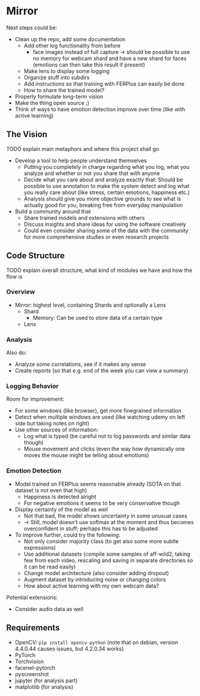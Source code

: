 # Mirror

Next steps could be:

- Clean up the repo, add some documentation
    - Add other log functionality from before
        - face images instead of full capture -> should be possible to use no memory for webcam shard and have a new shard for faces (emotions can then take this result if present)
    - Make lens to display some logging
    - Organize stuff into subdirs
    - Add instructions so that training with FERPlus can easily be done
    - How to share the trained model?
- Properly formulate long-term vision
- Make the thing open source ;)
- Think of ways to have emotion detection improve over time (like with active learning)


## The Vision

TODO explain main metaphors and where this project shall go

- Develop a tool to help people understand themselves
    - Putting you completely in charge regarding what you log, what you analyze and whether or not you share that with anyone
    - Decide what you care about and analyze exactly that: Should be possible to use annotation to make the system detect and log what you really care about (like stress, certain emotions, happiness etc.)
    - Analysis should give you more objective grounds to see what is actually good for you, breaking free from everyday manipulation
- Build a community around that
    - Share trained models and extensions with others
    - Discuss insights and share ideas for using the software creatively
    - Could even consider sharing some of the data with the community for more comprehensive studies or even research projects


## Code Structure

TODO explain overall structure, what kind of modules we have and how the flow is

### Overview

- Mirror: highest level, containing Shards and optionally a Lens
    - Shard
        - Memory: Can be used to store data of a certain type 
    - Lens


### Analysis

Also do:

- Analyze some correlations, see if it makes any sense
- Create reports (so that e.g. end of the week you can view a summary)


### Logging Behavior

Room for improvement:

- For some windows (like browser), get more finegrained information
- Detect when multiple windows are used (like watching udemy on left side but taking notes on right)
- Use other sources of information:
    - Log what is typed (be careful not to log passwords and similar data though)
    - Mouse movement and clicks (even the way how dynamically one moves the mouse might be telling about emotions)


### Emotion Detection

- Model trained on FERPlus seems reasonable already (SOTA on that dataset is not even that high)
    - Happiness is detected alright
    - For negative emotions it seems to be very conservative though
- Display certainty of the model as well
    - Not that bad, the model shows uncertainty in some unusual cases
    - -> Still, model doesn't use softmax at the moment and thus becomes overconfident in stuff; perhaps this has to be adjusted
- To improve further, could try the following:
    - Not only consider majority class (to get also some more subtle expressions)
    - Use additional datasets (compile some samples of aff-wild2, taking few from each video, rescaling and saving in separate directories so it can be read easily)
    - Change model architecture (also consider adding dropout)
    - Augment dataset by introducing noise or changing colors
    - How about active learning with my own webcam data?

Potential extensions:

- Consider audio data as well


## Requirements

- OpenCV: `pip install opencv-python` (note that on debian, version 4.4.0.44 causes issues, but 4.2.0.34 works)
- PyTorch
- Torchvision
- facenet-pytorch
- pyscreenshot
- jupyter (for analysis part)
- matplotlib (for analysis)
